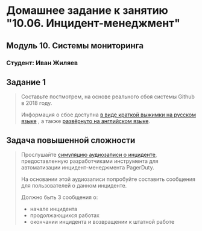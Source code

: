# Домашнее задание к занятию "10.06. Инцидент-менеджмент"

## Модуль 10. Системы мониторинга

### Студент: Иван Жиляев

## Задание 1

>Составьте постмотрем, на основе реального сбоя системы Github в 2018 году.
>
>Информация о сбое доступна [в виде краткой выжимки на русском языке](https://habr.com/ru/post/427301/) , а
>также [развёрнуто на английском языке](https://github.blog/2018-10-30-oct21-post-incident-analysis/).

## Задача повышенной сложности

>Прослушайте [симуляцию аудиозаписи о инциденте](https://youtu.be/vw6I5DYWkNA?t=1), предоставленную 
>разработчиками инструмента для автоматизации инцидент-менеджмента PagerDuty.
>
>На основании этой аудиозаписи попробуйте составить сообщения для пользователей о данном инциденте.
>
>Должно быть 3 сообщения о:
>- начале инцидента
>- продолжающихся работах
>- окончании инцидента и возвращении к штатной работе
